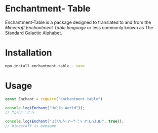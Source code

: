 # Enchantment- Table
 Enchantment-Table is a package designed to translated to and from the *Minecraft Enchantment Table language* or less commonly known as The Standard Galactic Alphabet.

# Installation
```bash
npm install enchantment-table --save
```

# Usage
```javascript
const Enchant = require("enchantment-table")

console.log(Enchant("Hello World"));
// ⍑ᒷꖎꖎ𝙹 ∴𝙹∷ꖎ↸

console.log(Enchant("ᒲ╎リᒷᓵ∷ᔑ⎓ℸ ╎ᓭ ᔑ∴ᒷᓭ𝙹ᒲᒷ", true));
// minecraft is awesome
```